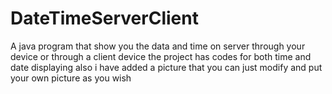 # DateTimeServerClient
A java program that show you the data and time on server through your device or through a  client device the project has codes for both time and date displaying also i have added a picture that you can just modify and put your own picture as you wish
